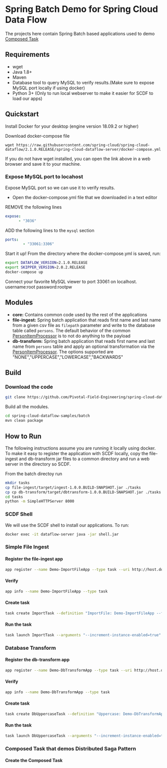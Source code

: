 # Spring Batch Demo for Spring Cloud Data Flow

The projects here contain Spring Batch based applications used to demo [Composed Task](https://dataflow.spring.io/docs/batch-developer-guides/batch/data-flow-composed-task/)

## Requirements
- wget
- Java 1.8+
- Maven
- Database tool to query MySQL to verify results.(Make sure to expose MySQL port locally if using docker)
- Python 3+ (Only to run local webserver to make it easier for SCDF to load our apps)

## Quickstart

Install Docker for your desktop (engine version 18.09.2 or higher)

Download docker-compose file
```
wget https://raw.githubusercontent.com/spring-cloud/spring-cloud-dataflow/2.1.0.RELEASE/spring-cloud-dataflow-server/docker-compose.yml
```
If you do not have wget installed, you can open the link above in a web browser and save it to your machine.

### Expose MySQL port to locahost

Expose MySQL port so we can use it to verify results.

- Open the docker-compose.yml file that we downloaded in a text editor

REMOVE the following lines
```yaml
expose:
      - "3036"

```

ADD the following lines to the `mysql` section

```yaml
ports:
        - "33061:3306"
```


Start it up!
From the directory where the docker-compose.yml is saved, run:

```bash
export DATAFLOW_VERSION=2.1.0.RELEASE
export SKIPPER_VERSION=2.0.2.RELEASE
docker-compose up

```

Connect your favorite MySQL viewer to port 33061 on localhost. username:root password:rootpw

###

## Modules

- **core:** Contains common code used by the rest of the applications
- **file-ingest:** Spring batch application that reads first name and last name from a given csv file as `filepath` parameter and write to the database table called `persons`. The default behavior of the common [PersonItemProcessor](batch/core/src/main/java/io/spring/cloud/dataflow/batch/processor/PersonItemProcessor.java) is to not do anything to the payload
- **db-transform:** Spring batch application that reads first name and last name from `persons` table and apply an optional transformation via the [PersonItemProcessor](batch/core/src/main/java/io/spring/cloud/dataflow/batch/processor/PersonItemProcessor.java). The options supported are "NONE","UPPERCASE","LOWERCASE","BACKWARDS"


## Build

### Download the code


```bash
git clone https://github.com/Pivotal-Field-Engineering/spring-cloud-dataflow-samples.git
```

Build all the modules.

```bash
cd spring-cloud-dataflow-samples/batch
mvn clean package

```


## How to Run
The following instructions assume you are running it locally using docker. To make it easy to register the application with SCDF locally, copy the file-ingest and db-transform jar files to a common directory and run a web server in the directory so SCDF.

From the batch directoy run

```bash
mkdir tasks
cp file-ingest/target/ingest-1.0.0.BUILD-SNAPSHOT.jar ./tasks
cp cp db-transform/target/dbtransform-1.0.0.BUILD-SNAPSHOT.jar ./tasks
cd tasks
python -m SimpleHTTPServer 8000
```

### SCDF Shell
We will use the SCDF shell to install our applications. To run:

```bash
docker exec -it dataflow-server java -jar shell.jar
```

### Simple File Ingest

#### Register the file-ingest app

```bash
app register --name Demo-ImportFileApp --type task --uri http://host.docker.internal:8000/ingest-1.0.0.BUILD-SNAPSHOT.jar
```

#### Verify
```bash
app info --name Demo-ImportFileApp --type task
```

#### Create task
```bash
task create ImportTask --definition "ImportFile: Demo-ImportFileApp --filepath=classpath:data.csv"
```

#### Run the task
```bash
task launch ImportTask --arguments "--increment-instance-enabled=true"
```

### Database Transform

#### Register the db-transform app
```bash
app register --name Demo-DbTransformApp --type task --uri http://host.docker.internal:8000/db-transform-1.0.0.BUILD-SNAPSHOT.jar
```

#### Verify
```bash
app info --name Demo-DbTransformApp --type task
```

#### Create task
```bash
task create DbUppercaseTask --definition "Uppercase: Demo-DbTransformApp --action=UPPERCASE"
```

#### Run the task
```bash
task launch DbUppercaseTask --arguments "--increment-instance-enabled=true"
```

### Composed Task that demos Distributed Saga Pattern

#### Create the Composed Task
